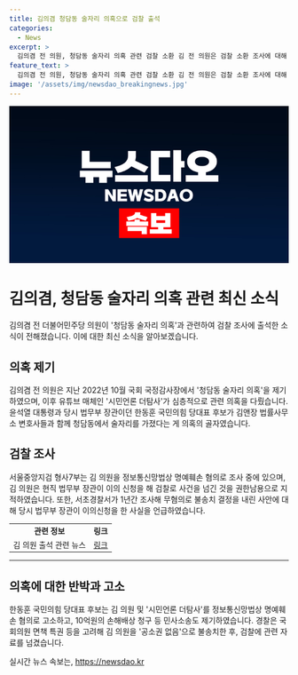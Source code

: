 ```yaml
---
title: 김의겸 청담동 술자리 의혹으로 검찰 출석
categories:
  - News
excerpt: >
  김의겸 전 의원, 청담동 술자리 의혹 관련 검찰 소환 김 전 의원은 검찰 소환 조사에 대해 현직 법무부 장관의 권한남용이라고 주장하며 의견을 밝혔다. 국민의힘 후보의 명예훼손 혐의 고소와 민사소송 등을 넘기며 갈등이 확산되고 있다. 한동훈 전 법무부 장관의 이의 신청과 관련하여 부정적 입장을 표명하고 있다. (150자)
feature_text: >
  김의겸 전 의원, 청담동 술자리 의혹 관련 검찰 소환 김 전 의원은 검찰 소환 조사에 대해 현직 법무부 장관의 권한남용이라고 주장하며 의견을 밝혔다. 국민의힘 후보의 명예훼손 혐의 고소와 민사소송 등을 넘기며 갈등이 확산되고 있다. 한동훈 전 법무부 장관의 이의 신청과 관련하여 부정적 입장을 표명하고 있다. (150자)
image: '/assets/img/newsdao_breakingnews.jpg'
---
```


<p><img src="/assets/img/newsdao_breakingnews.jpg" alt="cryptoinkorea 속보" /></p>

<h1>김의겸, 청담동 술자리 의혹 관련 최신 소식</h1>

<p data-ke-size="size16">김의겸 전 더불어민주당 의원이 '청담동 술자리 의혹'과 관련하여 검찰 조사에 출석한 소식이 전해졌습니다. 이에 대한 최신 소식을 알아보겠습니다. </p>

<h2 data-ke-size="size26">의혹 제기</h2>

<p data-ke-size="size16">김의겸 전 의원은 지난 2022년 10월 국회 국정감사장에서 '청담동 술자리 의혹'을 제기하였으며, 이후 유튜브 매체인 '시민언론 더탐사'가 심층적으로 관련 의혹을 다뤘습니다. 윤석열 대통령과 당시 법무부 장관이던 한동훈 국민의힘 당대표 후보가 김앤장 법률사무소 변호사들과 함께 청담동에서 술자리를 가졌다는 게 의혹의 골자였습니다. </p>

<h2 data-ke-size="size26">검찰 조사</h2>

<p data-ke-size="size16">서울중앙지검 형사7부는 김 의원을 정보통신망법상 명예훼손 혐의로 조사 중에 있으며, 김 의원은 현직 법무부 장관이 이의 신청을 해 검찰로 사건을 넘긴 것을 권한남용으로 지적하였습니다. 또한, 서초경찰서가 1년간 조사해 무혐의로 불송치 결정을 내린 사안에 대해 당시 법무부 장관이 이의신청을 한 사실을 언급하였습니다.</p>

<table>
  <tr>
    <td style="text-align: center; height: 17px;"><b>관련 정보</b></td>
    <td style="text-align: center; height: 17px;"><b>링크</b></td>
  </tr>
  <tr>
    <td style="text-align: center; height: 17px;">김 의원 출석 관련 뉴스</td>
    <td style="text-align: center; height: 17px;"><a href="https://url.kr/b71afn">링크</a></td>
  </tr>
</table>

<hr>

<h2 data-ke-size="size26">의혹에 대한 반박과 고소</h2>

<p data-ke-size="size16">한동훈 국민의힘 당대표 후보는 김 의원 및 '시민언론 더탐사'를 정보통신망법상 명예훼손 혐의로 고소하고, 10억원의 손해배상 청구 등 민사소송도 제기하였습니다. 경찰은 국회의원 면책 특권 등을 고려해 김 의원을 '공소권 없음'으로 불송치한 후, 검찰에 관련 자료를 넘겼습니다. </p>
실시간 뉴스 속보는, <a href="https://newsdao.kr" rel="dofollow">https://newsdao.kr</a>


